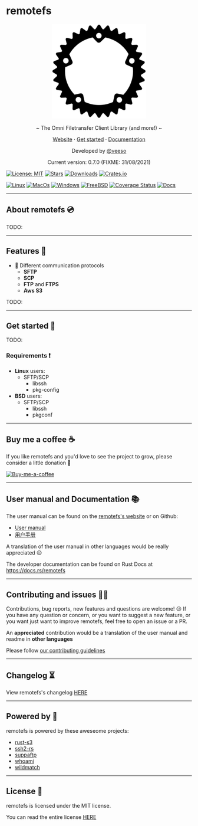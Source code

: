# remotefs

<p align="center">
  <img src="/assets/images/remotefs.svg" width="256" height="256" />
</p>

<p align="center">~ The Omni Filetransfer Client Library (and more!) ~</p>
<p align="center">
  <a href="https://veeso.github.io/remotefs/" target="_blank">Website</a>
  ·
  <a href="https://veeso.github.io/remotefs/#get-started" target="_blank">Get started</a>
  ·
  <a href="https://docs.rs/remotefs" target="_blank">Documentation</a>
</p>

<p align="center">Developed by <a href="https://veeso.github.io/" target="_blank">@veeso</a></p>
<p align="center">Current version: 0.7.0 (FIXME: 31/08/2021)</p>

[![License: MIT](https://img.shields.io/badge/License-MIT-teal.svg)](https://opensource.org/licenses/MIT) [![Stars](https://img.shields.io/github/stars/veeso/remotefs.svg)](https://github.com/veeso/remotefs) [![Downloads](https://img.shields.io/crates/d/remotefs.svg)](https://crates.io/crates/remotefs) [![Crates.io](https://img.shields.io/badge/crates.io-v0.7.0-orange.svg)](https://crates.io/crates/remotefs)  

[![Linux](https://github.com/veeso/remotefs-rs/workflows/Linux/badge.svg)](https://github.com/veeso/remotefs-rs/actions) [![MacOs](https://github.com/veeso/remotefs-rs/workflows/MacOS/badge.svg)](https://github.com/veeso/remotefs-rs/actions) [![Windows](https://github.com/veeso/remotefs-rs/workflows/Windows/badge.svg)](https://github.com/veeso/remotefs-rs/actions) [![FreeBSD](https://github.com/veeso/remotefs-rs/workflows/FreeBSD/badge.svg)](https://github.com/veeso/remotefs-rs/actions) [![Coverage Status](https://coveralls.io/repos/github/veeso/remotefs-rs/badge.svg)](https://coveralls.io/github/veeso/remotefs-rs) [![Docs](https://docs.rs/remotefs/badge.svg)](https://docs.rs/remotefs)

---

## About remotefs 💿

TODO:

---

## Features 🎁

- 📁  Different communication protocols
  - **SFTP**
  - **SCP**
  - **FTP** and **FTPS**
  - **Aws S3**

TODO:

---

## Get started 🚀

TODO:

### Requirements ❗

- **Linux** users:
  - SFTP/SCP
    - libssh
    - pkg-config
- **BSD** users:
  - SFTP/SCP
    - libssh
    - pkgconf

---

## Buy me a coffee ☕

If you like remotefs and you'd love to see the project to grow, please consider a little donation 🥳

[![Buy-me-a-coffee](https://img.buymeacoffee.com/button-api/?text=Buy%20me%20a%20coffee&emoji=&slug=veeso&button_colour=404040&font_colour=ffffff&font_family=Comic&outline_colour=ffffff&coffee_colour=FFDD00)](https://www.buymeacoffee.com/veeso)

---

## User manual and Documentation 📚

The user manual can be found on the [remotefs's website](https://veeso.github.io/remotefs/#user-manual) or on Github:

- [User manual](docs/man-en.md)
- [用户手册](docs/man-zh.md)

A translation of the user manual in other languages would be really appreciated 😉

The developer documentation can be found on Rust Docs at <https://docs.rs/remotefs>

---

## Contributing and issues 🤝🏻

Contributions, bug reports, new features and questions are welcome! 😉
If you have any question or concern, or you want to suggest a new feature, or you want just want to improve remotefs, feel free to open an issue or a PR.

An **appreciated** contribution would be a translation of the user manual and readme in **other languages**

Please follow [our contributing guidelines](CONTRIBUTING.md)

---

## Changelog ⏳

View remotefs's changelog [HERE](CHANGELOG.md)

---

## Powered by 💪

remotefs is powered by these aweseome projects:

- [rust-s3](https://github.com/durch/rust-s3)
- [ssh2-rs](https://github.com/alexcrichton/ssh2-rs)
- [suppaftp](https://github.com/veeso/suppaftp)
- [whoami](https://github.com/libcala/whoami)
- [wildmatch](https://github.com/becheran/wildmatch)

---

## License 📃

remotefs is licensed under the MIT license.

You can read the entire license [HERE](LICENSE)
